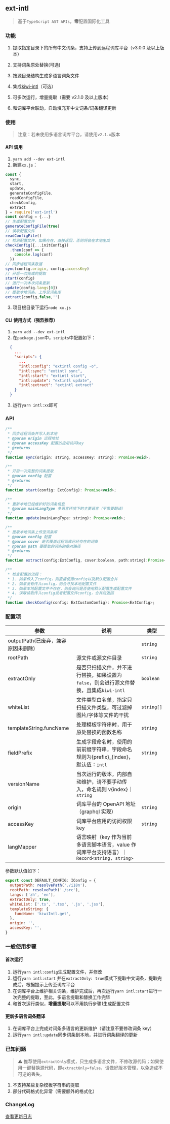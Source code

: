 ## ext-intl

> 基于`TypeScript AST APIs`，**零**配置国际化工具

### 功能

1. 提取指定目录下的所有中文词条，支持上传到远程词库平台（v3.0.0 及以上版本）

2. 支持词条原处替换(可选)

3. 按源目录结构生成多语言词条文件

4. 集成[kiwi-intl](https://github.com/alibaba/kiwi/tree/master/kiwi-intl)（可选）

5. 可多次运行，增量提取（需要 v2.1.0 及以上版本）

6. 和词库平台联动，自动填充非中文词条/词条翻译更新

### 使用

> 注意：若未使用多语言词库平台，请使用`v2.1.x`版本

#### API 调用

1. `yarn add --dev ext-intl`
2. 新建`xx.js`：

```js
const {
  sync,
  start,
  update,
  generateConfigFile,
  readConfigFile,
  checkConfig,
  extract
} = require('ext-intl')
const config = {...}
// 生成配置文件
generateConfigFile(true)
// 读取配置文件
readConfigFile()
// 检测配置文件，如果存在，直接返回，否则将会在本地生成
checkConfig({...initConfig})
  .then(conf => {
    console.log(conf)
  })
// 同步远程词条数据
sync(config.origin, config.accessKey)
// 开启一次完成的提取
start(config)
// 进行一次本次词条更新
update(config.langs[0])
// 提取本地词条，上传至词条库
extract(config,false,'')
```

3. 项目根目录下运行`node xx.js`

#### CLI 使用方式（强烈推荐）

1. `yarn add --dev ext-intl`
2. 在`package.json`中，`scripts`中配置如下：

```json
  {
    ...
    "scripts": {
      ...
      "intl:config": "extintl config -o",
      "intl:sync": "extintl sync",
      "intl:start": "extintl start",
      "intl:update": "extintl update",
      "intl:extract": "extintl extract"
    }
  }
```

3. 运行`yarn intl:xx`即可

### API

```js
/**
 * 同步远程词条并写入到本地
 * @param origin 远程地址
 * @param accessKey 配置的应用访问key
 * @returns
 */
function sync(origin: string, accessKey: string): Promise<void>;

/**
 * 开启一次完整的词条提取
 * @param config 配置
 * @returns
 */
function start(config: ExtConfig): Promise<void>;

/**
 * 更新本地已经维护好的词条信息
 * @param mainLangType 多语言环境下的主要语言（不需要翻译）
 */
function update(mainLangType: string): Promise<void>;

/**
 * 提取本地词条上传至词条库
 * @param config 配置
 * @param cover 是否覆盖远程词库已经存在的词条
 * @param path 要提取的词条的绝对路径
 * @returns
 */
function extract(config:ExtConfig, cover:boolean, path:string):Promise<void>

/**
 * 检查配置的流程：
 * 1. 如果传入了config，则直接使用config以及默认配置合并
 * 2. 如果没有传入config，则会寻找本地配置文件
 * 3. 如果本地配置文件不存在，则会询问是否使用默认配置生成配置文件
 * 4. 读取读取传入config或者配置文件config，合并后返回
 */
function checkConfig(config: ExtCustomConfig): Promise<ExtConfig>;
```

### 配置项

| 参数                               | 说明                                                                                       | 类型       |
| ---------------------------------- | ------------------------------------------------------------------------------------------ | ---------- |
| outputPath(已废弃，兼容原因未删除) |                                                                                            | `string`   |
| rootPath                           | 源文件或源文件目录                                                                         | `string`   |
| extractOnly                        | 是否只扫描文件，并不进行替换，如果设置为`false`，则会进行源文件替换，且集成`kiwi-intl`     | `boolean`  |
| whiteList                          | 文件类型白名单，指定只扫描文件类型，可过滤掉图片/字体等文件的干扰                          | `string[]` |
| templateString.funcName            | 处理模板字符串时，用于原处替换的函数名称                                                   | `string`   |
| fieldPrefix                        | 生成字段命名时，使用的前前缀字符串，字段命名规则为{prefix}\_{index}，默认值：`intl`        | `string`   |
| versionName                        | 当次运行的版本，内部自动维护，请不要手动传入，命名规则 v{index}｜`string`                  |
| origin                             | 词库平台的 OpenAPI 地址（graphql 实现）                                                    | `string`   |
| accessKey                          | 词库平台应用的访问权限 key                                                                 | `string`   |
| langMapper                         | 语言映射（key 作为当前多语言脚本语言，value 作词库平台支持语言）｜`Record<string, string>` |

参数默认值如下：

```js
export const DEFAULT_CONFIG: IConfig = {
  outputPath: resolvePath('./i18n'),
  rootPath: resolvePath('./src'),
  langs: ['zh', 'en'],
  extractOnly: true,
  whiteList: ['.ts', '.tsx', '.js', '.jsx'],
  templateString: {
    funcName: 'kiwiIntl.get',
  },
  origin: '',
  accessKey: '',
}
```

### 一般使用步骤

#### 首次运行

1. 运行`yarn intl:config`生成配置文件，并修改
2. 运行`yarn intl:start` 并在`extractOnly: true`模式下提取中文词条，提取完成后，根据提示上传至词库平台
3. 在词库平台上维护相关词条，维护完成后，再次运行`yarn intl:start`进行一次完整的提取，至此，多语言提取和替换工作完毕
4. 和首次运行类似，**增量提取**可以不用执行步骤*1*生成配置文件

#### 更新多语言词条翻译

1. 在词库平台上完成对词条多语言的更新维护（请注意不要修改词条 key）
2. 运行`yarn intl:update`同步词条到本地，并进行词条翻译的更新

### 已知问题

> ⚠️ 推荐使用`extractOnly`模式，只生成多语言文件，不修改源代码；如果使用一键替换源代码，即`extractOnly=false`，请做好版本管理，以免造成不可逆的丢失。

1. 不支持某些复杂模板字符串的提取
2. 部分代码格式化异常（需要额外的格式化）

### ChangeLog

[查看更新日志](./CHANGELOG.md)
